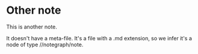 Other note
==

This is another note.

It doesn't have a meta-file.
It's a file with a .md extension, so we infer it's a node of type
//notegraph/note.
